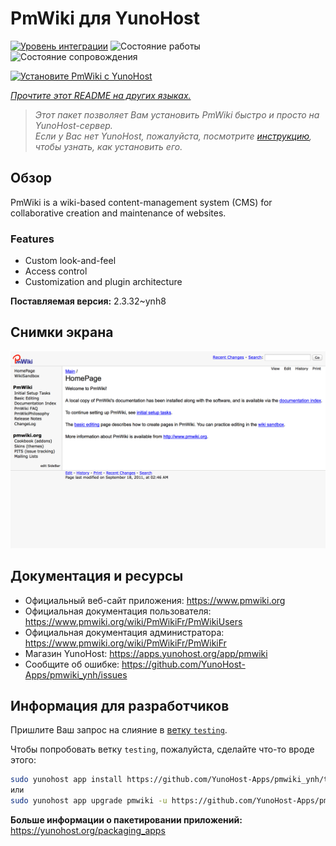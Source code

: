 <!--
Важно: этот README был автоматически сгенерирован <https://github.com/YunoHost/apps/tree/master/tools/readme_generator>
Он НЕ ДОЛЖЕН редактироваться вручную.
-->

# PmWiki для YunoHost

[![Уровень интеграции](https://dash.yunohost.org/integration/pmwiki.svg)](https://ci-apps.yunohost.org/ci/apps/pmwiki/) ![Состояние работы](https://ci-apps.yunohost.org/ci/badges/pmwiki.status.svg) ![Состояние сопровождения](https://ci-apps.yunohost.org/ci/badges/pmwiki.maintain.svg)

[![Установите PmWiki с YunoHost](https://install-app.yunohost.org/install-with-yunohost.svg)](https://install-app.yunohost.org/?app=pmwiki)

*[Прочтите этот README на других языках.](./ALL_README.md)*

> *Этот пакет позволяет Вам установить PmWiki быстро и просто на YunoHost-сервер.*  
> *Если у Вас нет YunoHost, пожалуйста, посмотрите [инструкцию](https://yunohost.org/install), чтобы узнать, как установить его.*

## Обзор

PmWiki is a wiki-based content-management system (CMS) for collaborative creation and maintenance of websites. 

### Features

- Custom look-and-feel
- Access control
- Customization and plugin architecture

**Поставляемая версия:** 2.3.32~ynh8

## Снимки экрана

![Снимок экрана PmWiki](./doc/screenshots/pmwiki.png)

## Документация и ресурсы

- Официальный веб-сайт приложения: <https://www.pmwiki.org>
- Официальная документация пользователя: <https://www.pmwiki.org/wiki/PmWikiFr/PmWikiUsers>
- Официальная документация администратора: <https://www.pmwiki.org/wiki/PmWikiFr/PmWikiFr>
- Магазин YunoHost: <https://apps.yunohost.org/app/pmwiki>
- Сообщите об ошибке: <https://github.com/YunoHost-Apps/pmwiki_ynh/issues>

## Информация для разработчиков

Пришлите Ваш запрос на слияние в [ветку `testing`](https://github.com/YunoHost-Apps/pmwiki_ynh/tree/testing).

Чтобы попробовать ветку `testing`, пожалуйста, сделайте что-то вроде этого:

```bash
sudo yunohost app install https://github.com/YunoHost-Apps/pmwiki_ynh/tree/testing --debug
или
sudo yunohost app upgrade pmwiki -u https://github.com/YunoHost-Apps/pmwiki_ynh/tree/testing --debug
```

**Больше информации о пакетировании приложений:** <https://yunohost.org/packaging_apps>
